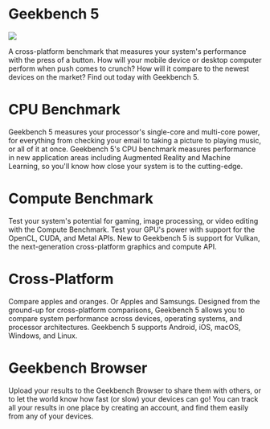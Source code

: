 # Geekbench 5

![](https://github.com/ovrclk/awesome-akash/blob/master/geekbench/geekbench5-logo.jpg)

A cross-platform benchmark that measures your system's performance with the press of a button. How will your mobile device or desktop computer perform when push comes to crunch? How will it compare to the newest devices on the market? Find out today with Geekbench 5.

# CPU Benchmark

Geekbench 5 measures your processor's single-core and multi-core power, for everything from checking your email to taking a picture to playing music, or all of it at once. Geekbench 5's CPU benchmark measures performance in new application areas including Augmented Reality and Machine Learning, so you'll know how close your system is to the cutting-edge.

# Compute Benchmark

Test your system's potential for gaming, image processing, or video editing with the Compute Benchmark. Test your GPU's power with support for the OpenCL, CUDA, and Metal APIs. New to Geekbench 5 is support for Vulkan, the next-generation cross-platform graphics and compute API.

# Cross-Platform

Compare apples and oranges. Or Apples and Samsungs. Designed from the ground-up for cross-platform comparisons, Geekbench 5 allows you to compare system performance across devices, operating systems, and processor architectures. Geekbench 5 supports Android, iOS, macOS, Windows, and Linux.

# Geekbench Browser

Upload your results to the Geekbench Browser to share them with others, or to let the world know how fast (or slow) your devices can go! You can track all your results in one place by creating an account, and find them easily from any of your devices.
